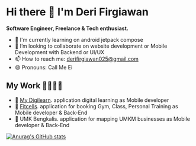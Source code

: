 # Hi there 👋 I'm Deri Firgiawan
<b>Software Engineer, Freelance & Tech enthusiast.</b>

- 🔭 I'm currently learning on android jetpack compose
- 👯 I’m looking to collaborate on website development or Mobile Development with Backend or UI/UX
- 📫 How to reach me: [derifirgiawan025@gmail.com](mailto:derifirgiawan025@gmail.com)
- 😄 Pronouns: Call Me Ei

## My Work 🫱🏼‍🫲🏽
- 📱 [My Digilearn](https://mydigilearn.id). application digital learning as Mobile developer
- 📱 [Fitcells](https://www.fitcells.com/). application for booking Gym, Class, Personal Training as Mobile developer & Back-End
- 📱 UMK Bengkalis. application for mapping UMKM businesses as Mobile developer & Back-End

[![Anurag's GitHub stats](https://github-readme-stats.vercel.app/api?username=DeriFirgiawan&&show_icons=true&title=_color=ffffff&icon_color=bb2acf&text_color=daf7dc&bg_color=151515)](https://github.com/DeriFirgiawan/github-readme-stats)
